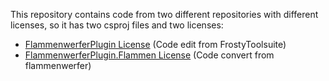 This repository contains code from two different repositories with different licenses, so it has two csproj files and two licenses:
- [FlammenwerferPlugin License](/FlammenwerferPlugin/LICENSE.md) (Code edit from FrostyToolsuite)
- [FlammenwerferPlugin.Flammen License](/FlammenwerferPlugin.Flammen/LICENSE) (Code convert from flammenwerfer)
